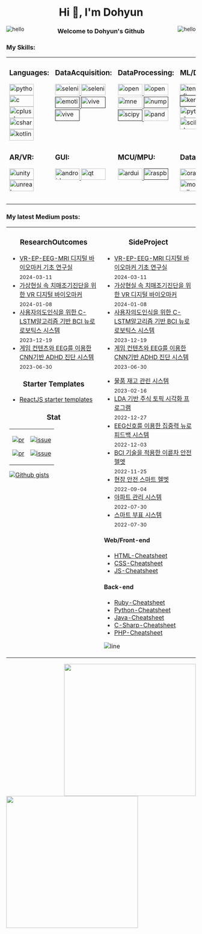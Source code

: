 
<h1 align="center">Hi 👋, I'm Dohyun</h1>

<img src="https://user-images.githubusercontent.com/1612112/213943678-c34cb1a9-94f9-4be0-86dd-8e2227fa4b8c.gif" alt="hello" align="right">
<img src="https://user-images.githubusercontent.com/1612112/213943678-c34cb1a9-94f9-4be0-86dd-8e2227fa4b8c.gif" alt="hello" align="left">
<h3 align="center">Welcome to Dohyun's Github</h3> 

<h3 align="left">My Skills:</h3>
<p align="left">
</p>

<!-- https://cyber.dabamos.de/88x31/hell0.gif -->

<table style="border:0px solid white; width:100%;">
<tr>
<td  width="20%" valign="top">

<h3 align="left">Languages:</h3>
<a href="https://www.python.org" target="_blank" rel="noreferrer"> <img src="https://img.shields.io/badge/python-3670A0?style=for-the-badge&logo=python&logoColor=ffdd54" alt="python" width="65" height="30"/> </a> 
<a href="https://www.cprogramming.com/" target="_blank" rel="noreferrer"> <img src="https://img.shields.io/badge/c-%2300599C.svg?style=for-the-badge&logo=c&logoColor=white" alt="c" width="65" height="30"/> </a> <a href="https://www.w3schools.com/cpp/" target="_blank" rel="noreferrer"> <img src="https://img.shields.io/badge/c++-%2300599C.svg?style=for-the-badge&logo=c%2B%2B&logoColor=white" alt="cplusplus" width="65" height="30"/> </a> <a href="https://www.w3schools.com/cs/" target="_blank" rel="noreferrer"> <img src="https://img.shields.io/badge/c%23-%23239120.svg?style=for-the-badge&logo=csharp&logoColor=white" alt="csharp" width="65" height="30"/> </a> <a href="https://kotlinlang.org" target="_blank" rel="noreferrer"> <img src="https://img.shields.io/badge/kotlin-%237F52FF.svg?style=for-the-badge&logo=kotlin&logoColor=white" alt="kotlin" width="65" height="30"/> </a>  
</td>

<td  width="20%" valign="top">
<h3 align="left">DataAcquisition:</h3>
 <a href="https://www.selenium.dev" target="_blank" rel="noreferrer"> <img src="https://img.shields.io/badge/-selenium-%43B02A?style=for-the-badge&logo=selenium&logoColor=white" alt="selenium" width="65" height="30"/> </a> 
 <a href="https://requests.readthedocs.io/" target="_blank" rel="noreferrer"> <img src="https://media.licdn.com/dms/image/C4E12AQFncA0AxujAng/article-cover_image-shrink_600_2000/0/1520086554238?e=2147483647&v=beta&t=ZvpayB6CfpbF7YCWJlynIyYqkBR23iRZpj2kd2XDR5E" alt="selenium" width="65" height="30"/> </a> 
 <a href="" target="_blank" rel="noreferrer"> <img src="https://pbs.twimg.com/media/FvEJA_wWYCQHX24.jpg" alt="emotiv" width="65" height="30"/> </a> 
 <a href="" target="_blank" rel="noreferrer"> <img src="https://cdn.worldvectorlogo.com/logos/vive-wordmark-1.svg" alt="vive" width="65" height="30"/> </a> 
<a href="" target="_blank" rel="noreferrer"> <img src="https://github.com/DunkHimYo/DunkHimYo/assets/57661649/6123ae7d-b98c-42f6-ba7f-acfdb6c502e4" alt="vive" width="65" height="30"/> </a> 
</td>


<td width="20%" valign="top">
 <h3 align="left">DataProcessing:</h3>
 <a href="https://opencv.org/" target="_blank" rel="noreferrer"> <img src="https://img.shields.io/badge/opencv-%23white.svg?style=for-the-badge&logo=opencv&logoColor=white" alt="opencv" width="65" height="30"/> </a>
 <a href="https://opencv.org/" target="_blank" rel="noreferrer"> <img src="https://img.shields.io/badge/Apache%20Spark-FDEE21?style=flat-square&logo=apachespark&logoColor=black" alt="opencv" width="65" height="30"/> </a>
 <a href="https://mne.tools/" target="_blank" rel="noreferrer"> <img src="https://mne.tools/stable/_images/mne_logo.svg" alt="mne" width="65" height="30"/> </a>
 <a href="" target="_blank" rel="noreferrer"> <img src="https://img.shields.io/badge/numpy-%23013243.svg?style=for-the-badge&logo=numpy&logoColor=white" alt="numpy" width="65" height="30"/> </a>
 <a href="" target="_blank" rel="noreferrer"> <img src="https://img.shields.io/badge/SciPy-%230C55A5.svg?style=for-the-badge&logo=scipy&logoColor=%white" alt="scipy" width="65" height="30"/> </a>
 <a href="https://pandas.pydata.org/" target="_blank" rel="noreferrer"> <img src="https://img.shields.io/badge/pandas-%23150458.svg?style=for-the-badge&logo=pandas&logoColor=white" alt="pandas" width="65" height="30"/> </a>
</td>

<td  width="20%" valign="top">
 <h3 align="left">ML/DL:</h3>
 <a href="https://www.tensorflow.org" target="_blank" rel="noreferrer"> <img src="https://img.shields.io/badge/TensorFlow-%23FF6F00.svg?style=for-the-badge&logo=TensorFlow&logoColor=white" alt="tensorflow" width="65" height="30"/> </a> 
 <a href="" target="_blank" rel="noreferrer"> <img src="https://img.shields.io/badge/Keras-%23D00000.svg?style=for-the-badge&logo=Keras&logoColor=white" alt="keras" width="65" height="30"/> </a> 
 <a href="https://pytorch.org/" target="_blank" rel="noreferrer"> <img src="https://img.shields.io/badge/PyTorch-%23EE4C2C.svg?style=for-the-badge&logo=PyTorch&logoColor=white" alt="pytorch" width="65" height="30"/> </a><a href="https://scikit-learn.org/" target="_blank" rel="noreferrer"> 
   <img src="https://img.shields.io/badge/scikit--learn-%23F7931E.svg?style=for-the-badge&logo=scikit-learn&logoColor=white" alt="scikit_learn" width="65" height="30"/> </a> 
</td>

<td width="20%" valign="top">
 <h3 align="left">Visualization:</h3>
 <a href="" target="_blank" rel="noreferrer"> <img src="https://img.shields.io/badge/Matplotlib-%23ffffff.svg?style=for-the-badge&logo=Matplotlib&logoColor=black" alt="matplotlib" width="65" height="30"/> </a>
 <a href="https://seaborn.pydata.org/" target="_blank" rel="noreferrer"> <img src="https://miro.medium.com/v2/resize:fit:2000/format:webp/1*gM_WIfx7MXOO7jzsPm-Y0Q.png" alt="seaborn" width="65" height="30"/> </a>
 <a href="" target="_blank" rel="noreferrer"> <img src="https://img.shields.io/badge/Plotly-%233F4F75.svg?style=for-the-badge&logo=plotly&logoColor=white" alt="plotly" width="65" height="30"/> </a>  
</td>

</tr>
<tr>
 
<td width="20%" valign="top">
 <h3 align="left">AR/VR:</h3>
 <a href="https://unity.com/" target="_blank" rel="noreferrer"> <img src="https://img.shields.io/badge/unity-%23000000.svg?style=for-the-badge&logo=unity&logoColor=white" alt="unity" width="65" height="30"/> </a> 
 <a href="https://unrealengine.com/" target="_blank" rel="noreferrer"> <img src="https://img.shields.io/badge/unrealengine-%23313131.svg?style=for-the-badge&logo=unrealengine&logoColor=white" alt="unreal" width="65" height="30"/> </a> </p>
</td>

<td width="20%" valign="top">
  <h3 align="left">GUI:</h3>
<a href="https://developer.android.com" target="_blank" rel="noreferrer"> <img src="https://img.shields.io/badge/Android-3DDC84?style=for-the-badge&logo=android&logoColor=white" alt="android" width="65" height="30"/> </a>  
 <a href="https://www.qt.io/" target="_blank" rel="noreferrer"> <img src="https://img.shields.io/badge/Qt-%23217346.svg?style=for-the-badge&logo=Qt&logoColor=white" alt="qt" width="65" height="30"/> </a> 
 
</td>
 <td width="20%" valign="top">
  <h3 align="left">MCU/MPU:</h3>
 <a href="https://www.arduino.cc/" target="_blank" rel="noreferrer"> <img src="https://img.shields.io/badge/-Arduino-00979D?style=for-the-badge&logo=Arduino&logoColor=white" alt="arduino" width="65" height="30"/> </a> 
  <a href="" target="_blank" rel="noreferrer"> <img src="https://img.shields.io/badge/-RaspberryPi-C51A4A?style=for-the-badge&logo=Raspberry-Pi" alt="raspbery" width="65" height="30"/> </a> 
</td>


<td  width="20%" valign="top">
<h3 align="left">DataBase:</h3>
 <a href="https://www.oracle.com/" target="_blank" rel="noreferrer"> <img src="https://img.shields.io/badge/Oracle-F80000?style=for-the-badge&logo=oracle&logoColor=white" alt="oracle" width="65" height="30"/> </a> 
 <a href="https://www.mongodb.com/" target="_blank" rel="noreferrer"> <img src="https://img.shields.io/badge/MongoDB-%234ea94b.svg?style=for-the-badge&logo=mongodb&logoColor=white" alt="mongodb" width="65" height="30"/> </a>
</td>
<td>
 <h3 align="left">OS:</h3>
 <a href="" target="_blank" rel="noreferrer"> <img src="https://img.shields.io/badge/Windows-0078D6?style=for-the-badge&logo=windows&logoColor=white" alt="linux" width="65" height="30"/> </a>  
 <a href="https://www.linux.org/" target="_blank" rel="noreferrer"> <img src="https://img.shields.io/badge/mac%20os-000000?style=for-the-badge&logo=macos&logoColor=F0F0F0" alt="linux" width="65" height="30"/> </a>  
 <a href="https://www.linux.org/" target="_blank" rel="noreferrer"> <img src="https://img.shields.io/badge/Ubuntu-E95420?style=for-the-badge&logo=ubuntu&logoColor=white" alt="linux" width="65" height="30"/> </a>  
</td>
</tr>



</table>

<!-- “Wisdom tells me I am nothing. Love tells me I am everything. And between the two my life flows.” ― Nisargadatta Maharaj -->

<!-- Continuous Improvement Programme - CIP -->


<h3 align="left"> My latest Medium posts: </h3>
<table>
<tr>
<td width="50%" valign="top">

<h3 align="center"> ResearchOutcomes </h3>

<!-- blog starts -->

* [VR-EP-EEG-MRI 디지털 바이오마커 기초 연구실](https://ieeexplore.ieee.org/abstract/document/10457109) <br/> <sub>2024-03-11</sub>
* [가상현실 속 치매조기진단을 위한 VR 디지털 바이오마커](https://levelup.gitconnected.com/efficient-way-to-develop-your-reactjs-project-using-scaffdog-8d7ecddfbd29?source=rss-4430950b9342------2) <br/> <sub>2024-01-08</sub>
* [사용자의도인식을 위한 C-LSTM알고리즘 기반 BCI 뉴로로보틱스 시스템](https://javascript.plainenglish.io/a-time-saving-guide-to-creating-a-react-js-project-from-scratch-50a8b4db1bed?source=rss-4430950b9342------2) <br/> <sub>2023-12-19</sub>
* [게임 컨텐츠와 EEG를 이용한 CNN기반 ADHD 진단 시스템](https://javascript.plainenglish.io/how-to-deploy-a-react-application-to-github-pages-e4f8890e1213?source=rss-4430950b9342------2) <br/> <sub>2023-06-30</sub>

<!-- blog ends -->
    

<h3 align="center"> Starter Templates </h3>

- [ReactJS starter templates](https://github.com/lifeparticle/reactjs-starter-templates)

<h3 align="center"> Stat </h3>

<table>
<tr>
<td align="center">

[![pr](https://img.shields.io/badge/Closed-32C754?label=Pull%20Requests&labelColor=30363C&logo=pull%20request)](https://github.com/search?q=is%3Apr+is%3Aclosed+author%3Alifeparticle&type=pullrequests)

[![pr](https://img.shields.io/badge/Open-ff9a00?label=Pull%20Requests&labelColor=30363C&logo=pull%20request)](https://github.com/search?q=is%3Apr+is%3Aopen+author%3Alifeparticle&type=pullrequests)

</td>
<td align="center">
 
[![issue](https://img.shields.io/badge/Closed-32C754?label=Issues&labelColor=30363C&logo=pull%20request)](https://github.com/search?q=is%3Aissue%20is%3Aclosed%20author%3Alifeparticle&type=issues)

[![issue](https://img.shields.io/badge/Open-ff9a00?label=Issues&labelColor=30363C&logo=pull%20request)](https://github.com/search?q=is%3Aissue+is%3Aopen++author%3Alifeparticle&type=issues)

</td>
</tr>
</table>
 
[![Github gists](https://gist-count.vercel.app/api?username=lifeparticle)](https://gist.github.com/lifeparticle)

</td>

     
<td width="50%" valign="top">

<h3 align="center"> SideProject </h3>
<!-- blog starts -->

* [VR-EP-EEG-MRI 디지털 바이오마커 기초 연구실](https://ieeexplore.ieee.org/abstract/document/10457109) <br/> <sub>2024-03-11</sub>
* [가상현실 속 치매조기진단을 위한 VR 디지털 바이오마커](https://levelup.gitconnected.com/efficient-way-to-develop-your-reactjs-project-using-scaffdog-8d7ecddfbd29?source=rss-4430950b9342------2) <br/> <sub>2024-01-08</sub>
* [사용자의도인식을 위한 C-LSTM알고리즘 기반 BCI 뉴로로보틱스 시스템](https://javascript.plainenglish.io/a-time-saving-guide-to-creating-a-react-js-project-from-scratch-50a8b4db1bed?source=rss-4430950b9342------2) <br/> <sub>2023-12-19</sub>
* [게임 컨텐츠와 EEG를 이용한 CNN기반 ADHD 진단 시스템](https://javascript.plainenglish.io/how-to-deploy-a-react-application-to-github-pages-e4f8890e1213?source=rss-4430950b9342------2) <br/> <sub>2023-06-30</sub>

<!-- blog ends -->

<!-- blog starts -->
* [물품 재고 관린 시스템](https://levelup.gitconnected.com/3-critical-lessons-programmers-can-learn-from-the-futurestack-tech-conference-4188c14edb11?source=rss-4430950b9342------2) <br/> <sub>2023-02-16</sub>
* [LDA 기반 주식 토픽 시각화 프로그램](https://python.plainenglish.io/how-to-deploy-a-flask-application-to-render-2a70e4d55919?source=rss-4430950b9342------2) <br/> <sub>2022-12-27</sub>
* [EEG신호를 이용한 집중력 뉴로 피드백 시스템](https://medium.com/geekculture/how-to-create-and-connect-to-a-postgresql-database-with-render-and-pgadmin-577b326fd19d?source=rss-4430950b9342------2) <br/> <sub>2022-12-03</sub>
* [BCI 기술을 적용한 이륜차 안전 헬멧](https://javascript.plainenglish.io/how-to-deploy-a-react-application-to-render-611ef3aca84a?source=rss-4430950b9342------2) <br/> <sub>2022-11-25</sub>
* [현장 안전 스마트 헬멧](https://medium.com/geekculture/how-to-automate-your-daily-workflow-using-neokey-trinkey-7a619597f0e7?source=rss-4430950b9342------2) <br/> <sub>2022-09-04</sub>
* [아파트 관리 시스템](https://medium.com/geekculture/how-to-create-a-react-application-with-deno-4518db39c5ab?source=rss-4430950b9342------2) <br/> <sub>2022-07-30</sub>
* [스마트 부표 시스템](https://medium.com/geekculture/how-to-create-a-react-application-with-deno-4518db39c5ab?source=rss-4430950b9342------2) <br/> <sub>2022-07-30</sub>
<!-- blog ends -->

#### Web/Front-end

- [HTML-Cheatsheet](https://github.com/lifeparticle/HTML-Cheatsheet)                                 
- [CSS-Cheatsheet](https://github.com/lifeparticle/CSS-Cheatsheet)                                   
- [JS-Cheatsheet](https://github.com/lifeparticle/JS-Cheatsheet) 

#### Back-end 

- [Ruby-Cheatsheet](https://github.com/lifeparticle/Ruby-Cheatsheet)                                 
- [Python-Cheatsheet](https://github.com/lifeparticle/Python-Cheatsheet)                             
- [Java-Cheatsheet](https://github.com/lifeparticle/Java-Cheatsheet)                                 
- [C-Sharp-Cheatsheet](https://github.com/lifeparticle/C-Sharp-Cheatsheet)                           
- [PHP-Cheatsheet](https://github.com/lifeparticle/PHP-Cheatsheet)                                   
          

</div>

![line](https://user-images.githubusercontent.com/1612112/89610802-d9f02000-d8be-11ea-873f-aa51c23073e5.png)
</td>
</tr>

</table>

<div>
<a href="https://github.com/anuraghazra/github-readme-stats"><img src="https://github-readme-stats.vercel.app/api?username=dunkhimyo&theme=dark&show_icons=true" width="350" align="right" /></a>
<a href="https://git.io/streak-stats"><img src="http://github-readme-streak-stats.herokuapp.com?user=dunkhimyo&theme=highcontrast&hide_border=true" width="350" /></a>
</div>
